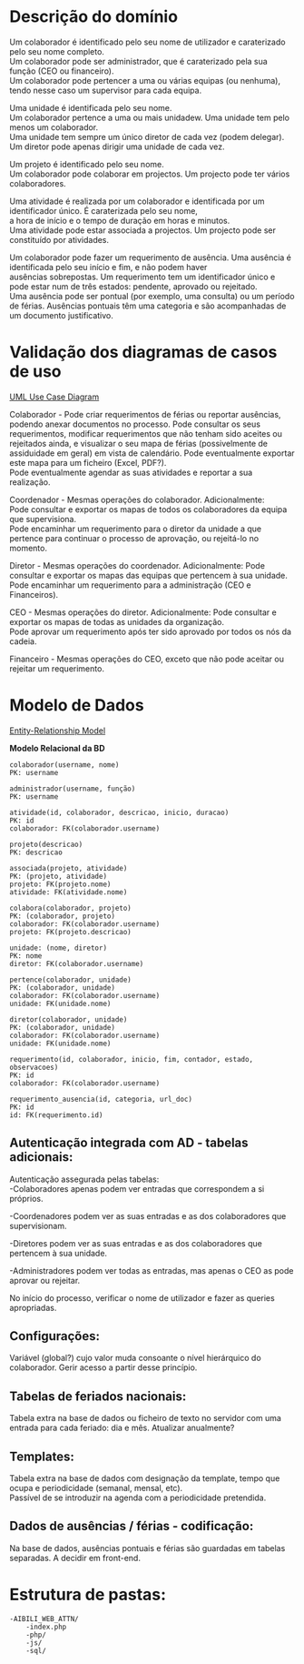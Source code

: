 # Descrição do domínio
Um colaborador é identificado pelo seu nome de utilizador e caraterizado pelo seu nome completo.  
Um colaborador pode ser administrador, que é caraterizado pela sua função (CEO ou financeiro).  
Um colaborador pode pertencer a uma ou várias equipas (ou nenhuma), tendo nesse caso um supervisor para cada equipa.  

Uma unidade é identificada pelo seu nome.  
Um colaborador pertence a uma ou mais unidadew. Uma unidade tem pelo menos um colaborador.  
Uma unidade tem sempre um único diretor de cada vez (podem delegar). Um diretor pode apenas dirigir uma unidade de cada vez.  

Um projeto é identificado pelo seu nome.  
Um colaborador pode colaborar em projectos. Um projecto pode ter vários colaboradores.  

Uma atividade é realizada por um colaborador e identificada por um identificador único. É caraterizada pelo seu nome,  
a hora de início e o tempo de duração em horas e minutos.  
Uma atividade pode estar associada a projectos. Um projecto pode ser constituído por atividades.  

Um colaborador pode fazer um requerimento de ausência. Uma ausência é identificada pelo seu início e fim, e não podem haver  
ausências sobrepostas. Um requerimento tem um identificador único e pode estar num de três estados: pendente, aprovado ou rejeitado.  
Uma ausência pode ser pontual (por exemplo, uma consulta) ou um período de férias. Ausências pontuais têm uma categoria e são  acompanhadas de um documento justificativo.  

# Validação dos diagramas de casos de uso
[UML Use Case Diagram](https://www.lucidchart.com/documents/edit/a3c0dfd0-8d7e-418e-a441-6910246505de/0)

Colaborador - Pode criar requerimentos de férias ou reportar ausências, podendo anexar documentos no processo. Pode
				  consultar os seus requerimentos, modificar requerimentos que não tenham sido aceites ou rejeitados ainda, e
				  visualizar o seu mapa de férias (possivelmente de assiduidade em geral) em vista de calendário. Pode eventualmente
				  exportar este mapa para um ficheiro (Excel, PDF?).  
				  Pode eventualmente agendar as suas atividades e reportar a sua realização.

Coordenador - Mesmas operações do colaborador. Adicionalmente:  
				  Pode consultar e exportar os mapas de todos os colaboradores da equipa que supervisiona.  
				  Pode encaminhar um requerimento para o diretor da unidade a que pertence para continuar o processo de
				  aprovação, ou rejeitá-lo no momento.

Diretor - Mesmas operações do coordenador. Adicionalmente:
			  Pode consultar e exportar os mapas das equipas que pertencem à sua unidade.  
			  Pode encaminhar um requerimento para a administração (CEO e Financeiros).

CEO - Mesmas operações do diretor. Adicionalmente:
		  Pode consultar e exportar os mapas de todas as unidades da organização.  
		  Pode aprovar um requerimento após ter sido aprovado por todos os nós da cadeia.

Financeiro - Mesmas operações do CEO, exceto que não pode aceitar ou rejeitar um requerimento.


# Modelo de Dados
[Entity-Relationship Model](https://www.lucidchart.com/documents/edit/a3c0dfd0-8d7e-418e-a441-6910246505de/0)

**Modelo Relacional da BD**

```
colaborador(username, nome)
PK: username

administrador(username, função)
PK: username

atividade(id, colaborador, descricao, inicio, duracao)
PK: id 
colaborador: FK(colaborador.username)

projeto(descricao)
PK: descricao

associada(projeto, atividade)
PK: (projeto, atividade)
projeto: FK(projeto.nome)
atividade: FK(atividade.nome)

colabora(colaborador, projeto)
PK: (colaborador, projeto)
colaborador: FK(colaborador.username)
projeto: FK(projeto.descricao)

unidade: (nome, diretor)
PK: nome
diretor: FK(colaborador.username)

pertence(colaborador, unidade)
PK: (colaborador, unidade)
colaborador: FK(colaborador.username)
unidade: FK(unidade.nome)

diretor(colaborador, unidade)
PK: (colaborador, unidade)
colaborador: FK(colaborador.username)
unidade: FK(unidade.nome)

requerimento(id, colaborador, inicio, fim, contador, estado, observacoes)
PK: id
colaborador: FK(colaborador.username)

requerimento_ausencia(id, categoria, url_doc)
PK: id
id: FK(requerimento.id)
```

## Autenticação integrada com AD - tabelas adicionais:

Autenticação assegurada pelas tabelas:  
-Colaboradores apenas podem ver entradas que correspondem a si próprios. 

-Coordenadores podem ver as suas entradas e as dos colaboradores que supervisionam.

-Diretores podem ver as suas entradas e as dos colaboradores que pertencem à sua unidade.

-Administradores podem ver todas as entradas, mas apenas o CEO as pode aprovar ou rejeitar.

No início do processo, verificar o nome de utilizador e fazer as queries apropriadas.

## Configurações:
Variável (global?) cujo valor muda consoante o nível hierárquico do colaborador. Gerir acesso a partir desse princípio.

## Tabelas de feriados nacionais:
Tabela extra na base de dados ou ficheiro de texto no servidor com uma entrada para cada feriado: dia e mês.
Atualizar anualmente?

## Templates:
Tabela extra na base de dados com designação da template, tempo que ocupa e periodicidade (semanal, mensal, etc).  
Passível de se introduzir na agenda com a periodicidade pretendida.

## Dados de ausências / férias - codificação:
Na base de dados, ausências pontuais e férias são guardadas em tabelas separadas. A decidir em front-end.

# Estrutura de pastas:
	-AIBILI_WEB_ATTN/
		-index.php
		-php/
		-js/
		-sql/
		